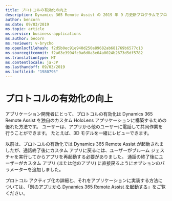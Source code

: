 ```yaml
---
title: プロトコルの有効化の向上
description: Dynamics 365 Remote Assist の 2019 年 9 月更新プログラムでプロトコルの有効化が改善され、開発者は Dynamics 365 Remote Assist 通話の終了後に Dynamics 365 Remote Assist ユーザーがカスタム アプリケーションに戻るようにするオプションのパラメーターを追加できます。
author: bencorn
ms.date: 09/03/2019
ms.topic: article
ms.service: business-applications
ms.author: becorn
ms.reviewer: v-brycho
ms.openlocfilehash: f2d5b0ec91e940d250a89682ab681769b6577c13
ms.sourcegitcommit: f2a63e3994fc0a6d0a3e64a0024b2673d5df5782
ms.translationtype: HT
ms.contentlocale: ja-JP
ms.lasthandoff: 09/03/2019
ms.locfileid: "1980795"
---
```

# <a name="improved-protocol-activation"></a>プロトコルの有効化の向上

アプリケーション開発者にとって、プロトコルの有効化は Dynamics 365 Remote Assist を独自のカスタム HoloLens アプリケーションに構築するための優れた方法です。 ユーザーは、アプリから他のユーザーに電話して共同作業を行うことができます。 たとえば、3D モデルを一緒にレビューできます。 

以前は、プロトコルの有効化では Dynamics 365 Remote Assist が起動されましたが、通話終了後にカスタム アプリに戻るには、ユーザーがブルーム ジェスチャを実行してからアプリを再起動する必要がありました。 通話の終了後にユーザーがカスタム アプリ (または他のアプリ) に直接戻るようにオプションのパラメーターを追加しました。 

プロトコル アクティブ化の詳細と、それをアプリケーションに実装する方法については、「[別のアプリから Dynamics 365 Remote Assist を起動する](https://docs.microsoft.com/dynamics365/mixed-reality/remote-assist/protocol-activation)」をご覧ください。 

